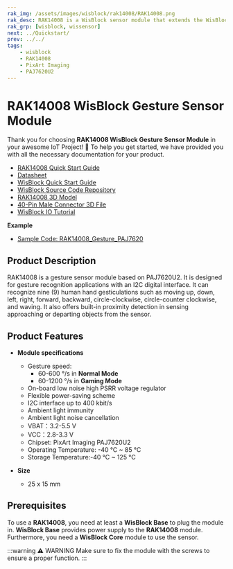 ```yaml
---
rak_img: /assets/images/wisblock/rak14008/RAK14008.png
rak_desc: RAK14008 is a WisBlock sensor module that extends the WisBlock system. It is based on PAJ7620U2, which integrates gesture recognition function with a general I2C interface into a single chip.
rak_grp: [wisblock, wissensor]
next: ../Quickstart/
prev: ../../
tags:
    - wisblock
    - RAK14008
    - PixArt Imaging
    - PAJ7620U2
---
```



# RAK14008 WisBlock Gesture Sensor Module

Thank you for choosing **RAK14008 WisBlock Gesture Sensor Module** in your awesome IoT Project! 🎉 To help you get started, we have provided you with all the necessary documentation for your product.

* [RAK14008 Quick Start Guide](../Quickstart/)
* [Datasheet](../Datasheet/)
* <a href="../../Quickstart/" target="_blank">WisBlock Quick Start Guide</a>
* [WisBlock Source Code Repository](https://github.com/RAKWireless/WisBlock/)
* [RAK14008 3D Model](https://downloads.rakwireless.com/3D_File/WisBlock/3D_RAK14008.stp)
* [40-Pin Male Connector 3D File](https://downloads.rakwireless.com/3D_File/Accessory/WisConnector/M40S1003K6M.stp)
* [WisBlock IO Tutorial](https://docs.rakwireless.com/Knowledge-Hub/Learn/WisBlock-IO-Tutorial/)

**Example**
- [Sample Code: RAK14008_Gesture_PAJ7620](https://github.com/RAKWireless/WisBlock/tree/master/examples/common/sensors/RAK14008_Gesture_PAJ7620)

## Product Description

RAK14008 is a gesture sensor module based on PAJ7620U2. It is designed for gesture recognition applications with an I2C digital interface. It can recognize nine (9) human hand gesticulations such as moving up, down, left, right, forward, backward, circle-clockwise, circle-counter clockwise, and waving. It also offers built-in proximity detection in sensing approaching or departing objects from the sensor.

## Product Features

* **Module specifications**
    * Gesture speed:
        * 60-600&nbsp;°/s in **Normal Mode**
        * 60-1200&nbsp;°/s in **Gaming Mode**
    * On-board low noise high PSRR voltage regulator
    * Flexible power-saving scheme
    * I2C interface up to 400&nbsp;kbit/s
    * Ambient light immunity
    * Ambient light noise cancellation
    * VBAT：3.2-5.5&nbsp;V
    * VCC：2.8-3.3&nbsp;V
    * Chipset: PixArt Imaging PAJ7620U2
    * Operating Temperature: -40&nbsp;°C ~ 85&nbsp;°C
    * Storage Temperature:-40&nbsp;°C ~ 125&nbsp;°C


* **Size**
    * 25 x 15&nbsp;mm

## Prerequisites

To use a **RAK14008**, you need at least a **WisBlock Base** to plug the module in. **WisBlock Base** provides power supply to the **RAK14008** module. Furthermore, you need a **WisBlock Core** module to use the sensor.

:::warning ⚠️ WARNING
Make sure to fix the module with the screws to ensure a proper function.
:::